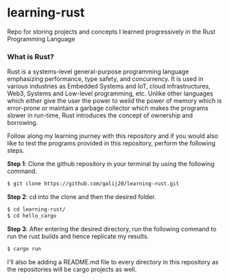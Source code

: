 # learning-rust
Repo for storing projects and concepts I learned progressively in the Rust Programming Language

### What is Rust?
Rust is a systems-level general-purpose programming language emphasizing performance, type safety,
and concurrency. It is used in various industries as Embedded Systems and IoT, cloud 
infrastructures, Web3, Systems and Low-level programming, etc. Unlike other languages which either
give the user the power to weild the power of memory which is error-prone or maintain a garbage
collector which makes the programs slower in run-time, Rust introduces the concept of ownership 
and borrowing.


Follow along my learning journey with this repository and if you would also like to test the programs provided in this repository, perform the following steps.

**Step 1**: Clone the github repository in your terminal by using the following command.
```bash
$ git clone https://github.com/galij20/learning-rust.git
```
**Step 2**: cd into the clone and then the desired folder.
```bash
$ cd learning-rust/
$ cd hello_cargo
```
**Step 3**: After entering the desired directory, run the following command to run the rust builds and hence replicate my results.
```bash
$ cargo run
```
I'll also be adding a README.md file to every directory in this repository as the repositories
will be cargo projects as well.
